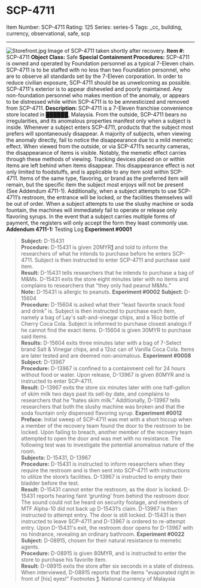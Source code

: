 # SCP-4711
Item Number: SCP-4711
Rating: 125
Series: series-5
Tags: _cc, building, currency, observational, safe, scp

---

![Storefront.jpg](https://scp-wiki.wdfiles.com/local--files/scp-4711/Storefront.jpg)
Image of SCP-4711 taken shortly after recovery.
**Item #:** SCP-4711
**Object Class:** Safe
**Special Containment Procedures:** SCP-4711 is owned and operated by Foundation personnel as a typical 7-Eleven chain. SCP-4711 is to be staffed with no less than two Foundation personnel, who are to observe all standards set by the 7-Eleven corporation.
In order to reduce civilian exposure, SCP-4711 should be as unwelcoming as possible. SCP-4711's exterior is to appear disheveled and poorly maintained. Any non-foundation personnel who makes mention of the anomaly, or appears to be distressed while within SCP-4711 is to be amnesticized and removed from SCP-4711.
**Description:** SCP-4711 is a 7-Eleven franchise convenience store located in ██████, Malaysia. From the outside, SCP-4711 bears no irregularities, and its anomalous properties manifest only when a subject is inside.
Whenever a subject enters SCP-4711, products that the subject most prefers will spontaneously disappear. A majority of subjects, when viewing the anomaly directly, fail to notice the disappearance due to a mild memetic effect. When viewed from the outside, or via SCP-4711’s security cameras, the disappearance of items is visible. Notably, the memetic effect carries through these methods of viewing. Tracking devices placed on or within items are left behind when items disappear. This disappearance effect is not only limited to foodstuffs, and is applicable to any item sold within SCP-4711.
Items of the same type, flavoring, or brand as the preferred item will remain, but the specific item the subject most enjoys will not be present (See Addendum 4711-1).
Additionally, when a subject attempts to use SCP-4711’s restroom, the entrance will be locked, or the facilities themselves will be out of order. When a subject attempts to use the slushy machine or soda fountain, the machines will immediately fail to operate or release only flavoring syrups. In the event that a subject carries multiple forms of payment, the registers will only accept the form they least commonly use.
**Addendum 4711-1:** Testing Log
**Experiment #0001**
> **Subject:** D-15431  
>  **Procedure:** D-15431 is given 20MYR[1](javascript:;) and told to inform the researchers of what he intends to purchase before he enters SCP-4711. Subject is then instructed to enter SCP-4711 and purchase said item.  
>  **Result:** D-15431 tells researchers that he intends to purchase a bag of M&Ms. D-15431 exits the store eight minutes later with no items and complains to researchers that “they only had peanut M&Ms.”  
>  **Note:** D-15431 is allergic to peanuts.
**Experiment #0002**
> **Subject:** D-15604  
>  **Procedure:** D-15604 is asked what their “least favorite snack food and drink” is. Subject is then instructed to purchase each item, namely a bag of Lay's salt-and-vinegar chips, and a 16oz bottle of Cherry Coca Cola. Subject is informed to purchase closest analogs if he cannot find the exact items. D-15604 is given 30MYR to purchase said items.  
>  **Results:** D-15604 exits three minutes later with a bag of 7-Select brand Salt & Vinegar chips, and a 12oz can of Vanilla Coca Cola. Items are later tested and are deemed non-anomalous.
**Experiment #0008**
> **Subject:** D-13967  
>  **Procedure:** D-13967 is confined to a containment cell for 24 hours without food or water. Upon release, D-13967 is given 80MYR and is instructed to enter SCP-4711.  
>  **Result:** D-13967 exits the store six minutes later with one half-gallon of skim milk two days past its sell-by date, and complains to researchers that he “hates skim milk.” Additionally, D-13967 tells researchers that both the slushy machine was broken and that the soda fountain only dispensed flavoring syrup.
**Experiment #0012**
> **Preface:** Initial sweep of SCP-4711 was met with a short hiccup when a member of the recovery team found the door to the restroom to be locked. Upon failing to breach, another member of the recovery team attempted to open the door and was met with no resistance. The following test was to investigate the potential anomalous nature of the room.  
>  **Subjects:** D-15431, D-13967  
>  **Procedure:** D-15431 is instructed to inform researchers when they require the restroom and is then sent into SCP-4711 with instructions to utilize the store’s facilities. D-13967 is instructed to empty their bladder before the test.  
>  **Result:** D-15431 cannot enter the restroom, as the door is locked. D-15431 reports hearing faint ‘grunting’ from behind the restroom door. The sound could not be heard on security footage, and members of MTF Alpha-10 did not back up D-15431’s claim. D-13967 is then instructed to attempt entry. The door is still locked. D-15431 is then instructed to leave SCP-4711 and D-13967 is ordered to re-attempt entry. Upon D-15431's exit, the restroom door opens for D-13967 with no hindrance, revealing an ordinary bathroom.
**Experiment #0022**
> **Subject:** D-08915, chosen for their natural resistance to memetic agents.  
>  **Procedure:** D-08915 is given 80MYR, and is instructed to enter the store to purchase his favorite item.  
>  **Result:** D-08915 exits the store after six seconds in a state of distress. When interviewed, D-08915 reports that the items "evaporated right in front of [his] eyes!"
Footnotes
[1](javascript:;). National currency of Malaysia